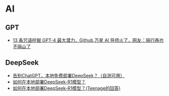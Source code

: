# AI

## GPT
* [13 条咒语挖掘 GPT-4 最大潜力，Github 万星 AI 导师火了，网友：隔行再也不隔山了](https://m.ithome.com/html/699834.htm)

## DeepSeek
* [告别ChatGPT，本地免费部署DeepSeek？（自测可用）](https://zhuanlan.zhihu.com/p/20999187883)
* [如何在本地部署DeepSeek-R1模型？](https://www.zhihu.com/question/10630134422)
* [如何在本地部署DeepSeek-R1模型？(Teenage的回答)](https://www.zhihu.com/question/10630134422/answer/89392959502)
